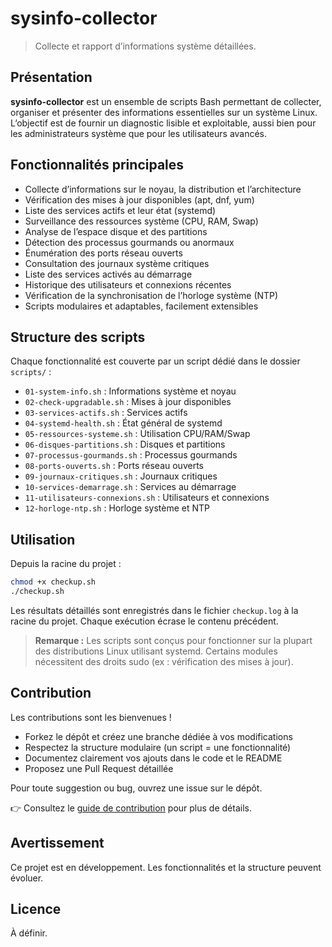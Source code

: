 # sysinfo-collector
> Collecte et rapport d’informations système détaillées.

## Présentation

**sysinfo-collector** est un ensemble de scripts Bash permettant de collecter, organiser et présenter des informations essentielles sur un système Linux. L’objectif est de fournir un diagnostic lisible et exploitable, aussi bien pour les administrateurs système que pour les utilisateurs avancés.

## Fonctionnalités principales
- Collecte d’informations sur le noyau, la distribution et l’architecture
- Vérification des mises à jour disponibles (apt, dnf, yum)
- Liste des services actifs et leur état (systemd)
- Surveillance des ressources système (CPU, RAM, Swap)
- Analyse de l’espace disque et des partitions
- Détection des processus gourmands ou anormaux
- Énumération des ports réseau ouverts
- Consultation des journaux système critiques
- Liste des services activés au démarrage
- Historique des utilisateurs et connexions récentes
- Vérification de la synchronisation de l’horloge système (NTP)
- Scripts modulaires et adaptables, facilement extensibles

## Structure des scripts
Chaque fonctionnalité est couverte par un script dédié dans le dossier `scripts/` :

- `01-system-info.sh` : Informations système et noyau
- `02-check-upgradable.sh` : Mises à jour disponibles
- `03-services-actifs.sh` : Services actifs
- `04-systemd-health.sh` : État général de systemd
- `05-ressources-systeme.sh` : Utilisation CPU/RAM/Swap
- `06-disques-partitions.sh` : Disques et partitions
- `07-processus-gourmands.sh` : Processus gourmands
- `08-ports-ouverts.sh` : Ports réseau ouverts
- `09-journaux-critiques.sh` : Journaux critiques
- `10-services-demarrage.sh` : Services au démarrage
- `11-utilisateurs-connexions.sh` : Utilisateurs et connexions
- `12-horloge-ntp.sh` : Horloge système et NTP

## Utilisation

Depuis la racine du projet :

```bash
chmod +x checkup.sh
./checkup.sh
```

Les résultats détaillés sont enregistrés dans le fichier `checkup.log` à la racine du projet. Chaque exécution écrase le contenu précédent.

> **Remarque :** Les scripts sont conçus pour fonctionner sur la plupart des distributions Linux utilisant systemd. Certains modules nécessitent des droits sudo (ex : vérification des mises à jour).

## Contribution

Les contributions sont les bienvenues !

- Forkez le dépôt et créez une branche dédiée à vos modifications
- Respectez la structure modulaire (un script = une fonctionnalité)
- Documentez clairement vos ajouts dans le code et le README
- Proposez une Pull Request détaillée

Pour toute suggestion ou bug, ouvrez une issue sur le dépôt.

👉 Consultez le [guide de contribution](CONTRIBUTING.md) pour plus de détails.

## Avertissement
Ce projet est en développement. Les fonctionnalités et la structure peuvent évoluer.

## Licence
À définir.
